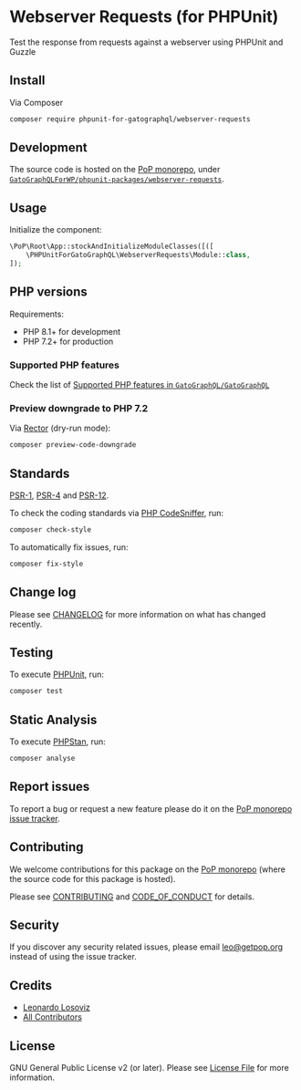# Webserver Requests (for PHPUnit)

<!--
[![Build Status][ico-travis]][link-travis]
[![Quality Score][ico-code-quality]][link-code-quality]
[![Software License][ico-license]](LICENSE.md)
[![Latest Version on Packagist][ico-version]][link-packagist]
[![Coverage Status][ico-scrutinizer]][link-scrutinizer]
[![Total Downloads][ico-downloads]][link-downloads]
-->

Test the response from requests against a webserver using PHPUnit and Guzzle

## Install

Via Composer

``` bash
composer require phpunit-for-gatographql/webserver-requests
```

## Development

The source code is hosted on the [PoP monorepo](https://github.com/GatoGraphQL/GatoGraphQL), under [`GatoGraphQLForWP/phpunit-packages/webserver-requests`](https://github.com/GatoGraphQL/GatoGraphQL/tree/master/layers/GatoGraphQLForWP/phpunit-packages/webserver-requests).

## Usage

Initialize the component:

``` php
\PoP\Root\App::stockAndInitializeModuleClasses([([
    \PHPUnitForGatoGraphQL\WebserverRequests\Module::class,
]);
```

## PHP versions

Requirements:

- PHP 8.1+ for development
- PHP 7.2+ for production

### Supported PHP features

Check the list of [Supported PHP features in `GatoGraphQL/GatoGraphQL`](https://github.com/GatoGraphQL/GatoGraphQL/blob/master/docs/supported-php-features.md)

### Preview downgrade to PHP 7.2

Via [Rector](https://github.com/rectorphp/rector) (dry-run mode):

```bash
composer preview-code-downgrade
```

## Standards

[PSR-1](https://www.php-fig.org/psr/psr-1), [PSR-4](https://www.php-fig.org/psr/psr-4) and [PSR-12](https://www.php-fig.org/psr/psr-12).

To check the coding standards via [PHP CodeSniffer](https://github.com/squizlabs/PHP_CodeSniffer), run:

``` bash
composer check-style
```

To automatically fix issues, run:

``` bash
composer fix-style
```

## Change log

Please see [CHANGELOG](CHANGELOG.md) for more information on what has changed recently.

## Testing

To execute [PHPUnit](https://phpunit.de/), run:

``` bash
composer test
```

## Static Analysis

To execute [PHPStan](https://github.com/phpstan/phpstan), run:

``` bash
composer analyse
```

## Report issues

To report a bug or request a new feature please do it on the [PoP monorepo issue tracker](https://github.com/GatoGraphQL/GatoGraphQL/issues).

## Contributing

We welcome contributions for this package on the [PoP monorepo](https://github.com/GatoGraphQL/GatoGraphQL) (where the source code for this package is hosted).

Please see [CONTRIBUTING](CONTRIBUTING.md) and [CODE_OF_CONDUCT](CODE_OF_CONDUCT.md) for details.

## Security

If you discover any security related issues, please email leo@getpop.org instead of using the issue tracker.

## Credits

- [Leonardo Losoviz][link-author]
- [All Contributors][link-contributors]

## License

GNU General Public License v2 (or later). Please see [License File](LICENSE.md) for more information.

[ico-version]: https://img.shields.io/packagist/v/phpunit-for-gatographql/webserver-requests.svg?style=flat-square
[ico-license]: https://img.shields.io/badge/license-GPLv2-brightgreen.svg?style=flat-square
[ico-travis]: https://img.shields.io/travis/phpunit-for-gatographql/webserver-requests/master.svg?style=flat-square
[ico-scrutinizer]: https://img.shields.io/scrutinizer/coverage/g/phpunit-for-gatographql/webserver-requests.svg?style=flat-square
[ico-code-quality]: https://img.shields.io/scrutinizer/g/phpunit-for-gatographql/webserver-requests.svg?style=flat-square
[ico-downloads]: https://img.shields.io/packagist/dt/phpunit-for-gatographql/webserver-requests.svg?style=flat-square

[link-packagist]: https://packagist.org/packages/phpunit-for-gatographql/webserver-requests
[link-travis]: https://travis-ci.org/phpunit-for-gatographql/webserver-requests
[link-scrutinizer]: https://scrutinizer-ci.com/g/phpunit-for-gatographql/webserver-requests/code-structure
[link-code-quality]: https://scrutinizer-ci.com/g/phpunit-for-gatographql/webserver-requests
[link-downloads]: https://packagist.org/packages/phpunit-for-gatographql/webserver-requests
[link-author]: https://github.com/leoloso
[link-contributors]: ../../../../../../contributors
